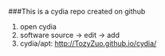 ###This is a cydia repo created on github
1. open cydia
2. software source -> edit -> add
3. cydia/apt: <http://TozyZuo.github.io/cydia/>